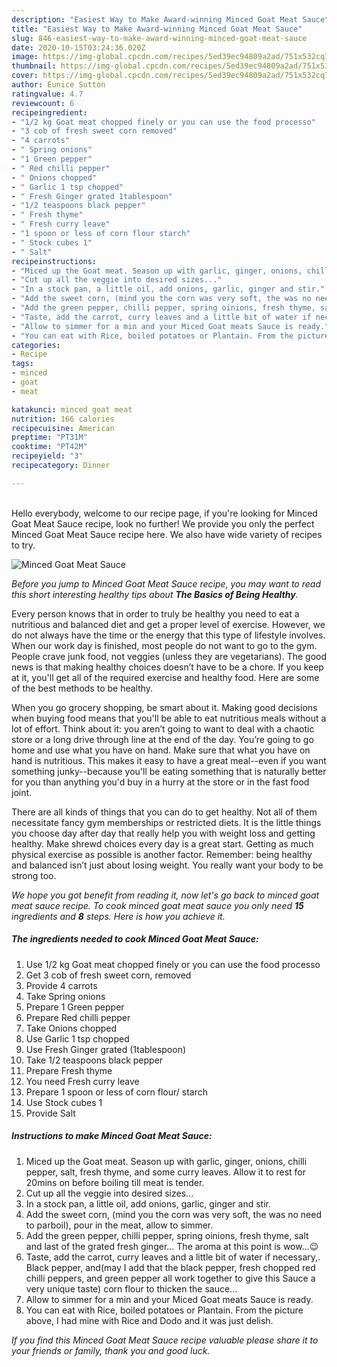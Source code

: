 ```yaml
---
description: "Easiest Way to Make Award-winning Minced Goat Meat Sauce"
title: "Easiest Way to Make Award-winning Minced Goat Meat Sauce"
slug: 846-easiest-way-to-make-award-winning-minced-goat-meat-sauce
date: 2020-10-15T03:24:36.020Z
image: https://img-global.cpcdn.com/recipes/5ed39ec94809a2ad/751x532cq70/minced-goat-meat-sauce-recipe-main-photo.jpg
thumbnail: https://img-global.cpcdn.com/recipes/5ed39ec94809a2ad/751x532cq70/minced-goat-meat-sauce-recipe-main-photo.jpg
cover: https://img-global.cpcdn.com/recipes/5ed39ec94809a2ad/751x532cq70/minced-goat-meat-sauce-recipe-main-photo.jpg
author: Eunice Sutton
ratingvalue: 4.7
reviewcount: 6
recipeingredient:
- "1/2 kg Goat meat chopped finely or you can use the food processo"
- "3 cob of fresh sweet corn removed"
- "4 carrots"
- " Spring onions"
- "1 Green pepper"
- " Red chilli pepper"
- " Onions chopped"
- " Garlic 1 tsp chopped"
- " Fresh Ginger grated 1tablespoon"
- "1/2 teaspoons black pepper"
- " Fresh thyme"
- " Fresh curry leave"
- "1 spoon or less of corn flour starch"
- " Stock cubes 1"
- " Salt"
recipeinstructions:
- "Miced up the Goat meat. Season up with garlic, ginger, onions, chilli pepper, salt, fresh thyme, and some curry leaves. Allow it to rest for 20mins on before boiling till meat is tender."
- "Cut up all the veggie into desired sizes..."
- "In a stock pan, a little oil, add onions, garlic, ginger and stir."
- "Add the sweet corn, (mind you the corn was very soft, the was no need to parboil), pour in the meat, allow to simmer."
- "Add the green pepper, chilli pepper, spring oinions, fresh thyme, salt and last of the grated fresh ginger... The aroma at this point is wow...😉"
- "Taste, add the carrot, curry leaves and a little bit of water if necessary,. Black pepper, and(may I add that the black pepper, fresh chopped red chilli peppers, and green pepper all work together to give this Sauce a very unique taste) corn flour to thicken the sauce..."
- "Allow to simmer for a min and your Miced Goat meats Sauce is ready."
- "You can eat with Rice, boiled potatoes or Plantain. From the picture above, I had mine with Rice and Dodo and it was just delish."
categories:
- Recipe
tags:
- minced
- goat
- meat

katakunci: minced goat meat 
nutrition: 166 calories
recipecuisine: American
preptime: "PT31M"
cooktime: "PT42M"
recipeyield: "3"
recipecategory: Dinner

---
```

<br>
Hello everybody, welcome to our recipe page, if you're looking for Minced Goat Meat Sauce recipe, look no further! We provide you only the perfect Minced Goat Meat Sauce recipe here. We also have wide variety of recipes to try.
<br>


![Minced Goat Meat Sauce](https://img-global.cpcdn.com/recipes/5ed39ec94809a2ad/751x532cq70/minced-goat-meat-sauce-recipe-main-photo.jpg)

<i>Before you jump to Minced Goat Meat Sauce recipe, you may want to read this short interesting healthy tips about <strong>The Basics of Being Healthy</strong>.</i>

Every person knows that in order to truly be healthy you need to eat a nutritious and balanced diet and get a proper level of exercise. However, we do not always have the time or the energy that this type of lifestyle involves. When our work day is finished, most people do not want to go to the gym. People crave junk food, not veggies (unless they are vegetarians). The good news is that making healthy choices doesn’t have to be a chore. If you keep at it, you'll get all of the required exercise and healthy food. Here are some of the best methods to be healthy.

When you go grocery shopping, be smart about it. Making good decisions when buying food means that you'll be able to eat nutritious meals without a lot of effort. Think about it: you aren’t going to want to deal with a chaotic store or a long drive through line at the end of the day. You’re going to go home and use what you have on hand. Make sure that what you have on hand is nutritious. This makes it easy to have a great meal--even if you want something junky--because you'll be eating something that is naturally better for you than anything you'd buy in a hurry at the store or in the fast food joint.

There are all kinds of things that you can do to get healthy. Not all of them necessitate fancy gym memberships or restricted diets. It is the little things you choose day after day that really help you with weight loss and getting healthy. Make shrewd choices every day is a great start. Getting as much physical exercise as possible is another factor. Remember: being healthy and balanced isn’t just about losing weight. You really want your body to be strong too. 


<i>We hope you got benefit from reading it, now let's go back to minced goat meat sauce recipe. To cook minced goat meat sauce you only need <strong>15</strong> ingredients and <strong>8</strong> steps. Here is how you achieve it.
</i>

##### The ingredients needed to cook Minced Goat Meat Sauce:

1. Use 1/2 kg Goat meat chopped finely or you can use the food processo
1. Get 3 cob of fresh sweet corn, removed
1. Provide 4 carrots
1. Take  Spring onions
1. Prepare 1 Green pepper
1. Prepare  Red chilli pepper
1. Take  Onions chopped
1. Use  Garlic 1 tsp chopped
1. Use  Fresh Ginger grated (1tablespoon)
1. Take 1/2 teaspoons black pepper
1. Prepare  Fresh thyme
1. You need  Fresh curry leave
1. Prepare 1 spoon or less of corn flour/ starch
1. Use  Stock cubes 1
1. Provide  Salt


##### Instructions to make Minced Goat Meat Sauce:

1. Miced up the Goat meat. Season up with garlic, ginger, onions, chilli pepper, salt, fresh thyme, and some curry leaves. Allow it to rest for 20mins on before boiling till meat is tender.
1. Cut up all the veggie into desired sizes...
1. In a stock pan, a little oil, add onions, garlic, ginger and stir.
1. Add the sweet corn, (mind you the corn was very soft, the was no need to parboil), pour in the meat, allow to simmer.
1. Add the green pepper, chilli pepper, spring oinions, fresh thyme, salt and last of the grated fresh ginger... The aroma at this point is wow...😉
1. Taste, add the carrot, curry leaves and a little bit of water if necessary,. Black pepper, and(may I add that the black pepper, fresh chopped red chilli peppers, and green pepper all work together to give this Sauce a very unique taste) corn flour to thicken the sauce...
1. Allow to simmer for a min and your Miced Goat meats Sauce is ready.
1. You can eat with Rice, boiled potatoes or Plantain. From the picture above, I had mine with Rice and Dodo and it was just delish.


<i>If you find this Minced Goat Meat Sauce recipe valuable please share it to your friends or family, thank you and good luck.</i>
